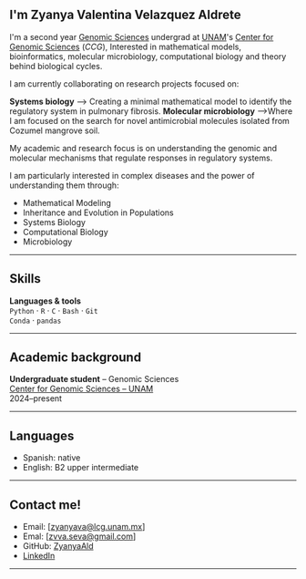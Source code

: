 ## I'm Zyanya Valentina Velazquez Aldrete


I'm a second year  [Genomic Sciences](https://www.lcg.unam.mx/)  undergrad at  [UNAM](https://www.unam.mx/)'s  [Center for Genomic Sciences](https://www.ccg.unam.mx/en/)  (_CCG_), Interested in mathematical models, bioinformatics, molecular microbiology, computational biology and theory behind biological cycles.

I am currently collaborating on research projects focused on:

**Systems biology** --> Creating a minimal mathematical model to identify the regulatory system in pulmonary fibrosis.
**Molecular microbiology** -->Where I am focused on the search for novel antimicrobial molecules isolated from Cozumel mangrove soil.

My academic and research focus is on understanding the genomic and molecular mechanisms that regulate responses in regulatory systems.

I am particularly interested in complex diseases and the power of understanding them through:

+ Mathematical Modeling
+ Inheritance and Evolution in Populations
+ Systems Biology
+ Computational Biology
+ Microbiology

----------

## Skills

**Languages & tools**  
`Python`  ·  `R`  ·  `C`  ·  `Bash`  ·  `Git`  
`Conda`  ·  `pandas`

----------

## Academic background

**Undergraduate student**  – Genomic Sciences  
[Center for Genomic Sciences – UNAM](https://www.ccg.unam.mx/en)  
2024–present

----------

## Languages

-   Spanish: native
-   English: B2 upper intermediate

----------

## Contact me!

-   Email: [[zyanyava@lcg.unam.mx](mailto:zyanyava@lcg.unam.mx)]
-   Emal: [[zvva.seva@gmail.com](mailto:zvva.seva@gmail.com)]
-   GitHub:  [ZyanyaAld](https://github.com/ZyanyaAld)
-   [LinkedIn](https://www.linkedin.com/in/zyanvel/)

----------
